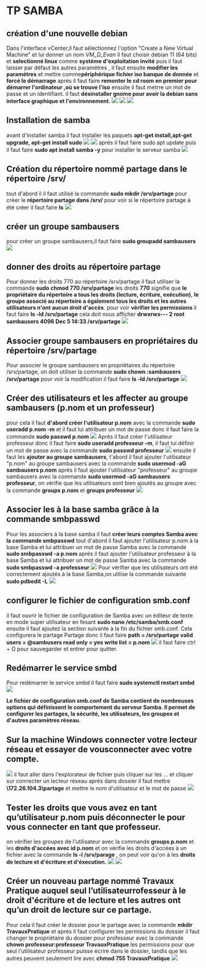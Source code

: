 # TP SAMBA 
## création d'une nouvelle debian 
Dans l'interface vCenter,il faut sélectionnez l'option "Create a New Virtual Machine" et lui donner un nom *VM_D_Evan*
il faut choisir debian 11 (64 bits) et **selectionné linux** comme **systéme d'exploitation invité** puis il faut laisser par défaut les autres paramétres , il faut ensuite **modifier les paramétres** et mettre comme**périphérique fichier iso banque de donnée** et **forcé le démarrage** aprés il faut faire **remonter le cd room en premier pour démarrer l'ordinateur ,où se trouve l'iso**
ensuite il faut metrre un mot de passe et un identifiant.
il faut **désinstaller gnome pour avoir la debian sans interface graphique et l'environnement.** 
![](Images/1.png)
![](Images/2.png)
![](Images/3.png)
## Installation de samba
avant d'installer samba il faut installer les paquets **apt-get install,apt-get upgrade, apt-get install sudo**
![](Images/4.png)
![](Images/5.png)
aprés il faut faire sudo apt update puis il faut faire **sudo apt install samba -y** pour installer le serveur samba 
![](Images/6.png)
## Création du répertoire nommé partage dans le répertoire /srv/
tout d'abord il il faut utilisé la commande **sudo mkdir /srv/partage** pour créer le **répertoire partage dans /srv/**
pour voir si le répertoire partage à été créer il faut faire **ls**
![](Images/7.png)
## créer un groupe sambausers
pour créer un groupe sambausers,il faut faire **sudo groupadd sambausers**
![](Images/8.png)
## donner des droits au répertoire partage
Pour donner les droits 770 au répertoire /srv/partage il faut utiliser la commande **sudo chmod 770 /srv/partage**
les droits **770** signifie que **le propriétaire du répertoire a tous les droits (lecture, écriture, exécution)**,
**le groupe associé au répertoire a également tous les droits et les autres utilisateurs n'ont aucun droit d'accès**.
pour voir **vérifier les permissions** il faut faire **ls -ld /srv/partage**
cela doit nous afficher **drwxrwx--- 2 root sambausers 4096 Dec  5 14:33 /srv/partage**
![](Images/9.png)
## Associer groupe sambausers en propriétaires du répertoire /srv/partage
Pour associer le groupe sambausers en propriétaires du répertoire /srv/partage,
on doit utiliser la commande **sudo chown :sambausers /srv/partage**
pour voir la modification il faut faire **ls -ld /srv/partage**
![](Images/10.png)
## Créer des utilisateurs et  les affecter au groupe sambausers (p.nom et un professeur)
pour cela il faut **d'abord créer l'utilisateur p.nom** avec la commande **sudo useradd p.nom -m**
et il faut lui attribuer un mot de passe donc il faut faire la commande **sudo passwd p.nom**
![](Images/11.png)
Aprés il faut créer l'utilisateur professeur donc il faut faire **sudo useradd professeur -m**,
il faut lui définir un mot de passe avec la commande **sudo passwd professeur**
![](Images/12.png)
ensuite il faut les **ajouter au groupe sambausers**, t'abord il faut ajouter l'utilisateur "p.nom" au groupe sambausers
avec la commande **sudo usermod -aG sambausers p.nom**
aprés il faut ajouter l'utilisateur "professeur" au groupe sambausers avec la commande **sudo usermod -aG sambausers professeur**, on vérifie que les utilisateurs sont bien ajoutés au groupe avec la commande **groups p.nom** et **groups professeur**
![](Images/13.png)
## Associer les à la base samba grâce à la commande smbpasswd
Pour les associers à la base samba il faut **créer leurs comptes Samba avec la commande smbpasswd**
tout d'abord il faut ajouter l'utilisateur p.nom à la base Samba et lui attribuer un mot de passe Samba 
avec la commande **sudo smbpasswd -a p.nom**
aprés il faut ajouter l'utilisateur professeur à la base Samba et lui attribuer un mot de passe Samba 
avec la commande **sudo smbpasswd -a professeur**
![](Images/14.png)
Pour vérifier que les utilisateurs ont été correctement ajoutés à la base Samba,on utilise la commande suivante 
**sudo pdbedit -L**
![](Images/15.png)
## configurer le fichier de configuration smb.conf
il faut ouvrir le fichier de configuration de Samba avec un éditeur de texte en mode super utilisateur en 
fesant **sudo nano /etc/samba/smb.conf**
ensuite il faut ajoutez la section suivante à la fin du fichier smb.conf. Cela configurera le partage Partage
donc il faut faire **path = /srv/partage
valid users = @sambusers
read only = yes
write list = p.nom**
![](Images/16.png)
il faut faire ctrl + O pour sauvegarder et entrer pour quitter.
## Redémarrer le service smbd
Pour redémarrer le service smbd il faut faire **sudo systemctl restart smbd**
![](Images/17.png)

**Le fichier de configuration smb.conf de Samba contient de nombreuses options qui définissent le comportement du serveur Samba. Il permet de configurer les partages, la sécurité, les utilisateurs, les groupes et d'autres paramètres réseau.**

##  Sur la machine Windows connecter votre lecteur réseau et essayer de vousconnecter avec votre compte.
![](Images/18.png)
il faut aller dans l'explorateur de fichier puis cliquer sur les ... et cliquer sur connecter un lecteur réseau aprés 
dans dossier il faut mettre **\\172.26.104.3\partage** et mettre le nom d'utilisateur et le mot de passe 
![](Images/19.png)
## Tester les droits que vous avez en tant qu’utilisateur p.nom puis déconnecter le pour vous connecter en tant que professeur.
on vérifier les groupes de l'utilisateur avec la commande **groups p.nom** et les **droits d'accées avec id p.nom** et on vérifie les droits d'accées à un fichier
avec la commande **ls -l /srv/parage** , on peut voir qu'on à les **droits de lecture et d'écriture et d'éxecution.**
![](Images/20.png)
![](Images/21.png)

## Créer un nouveau partage nommé Travaux Pratique auquel seul l’utilisateurrofesseur à le droit d'écriture et de lecture et les autres ont qu’un droit de lecture sur ce partage.

Pour cela il faut créer le dossier pour le partage avec la commande **mkdir TravauxPratique**
et aprés il faut configurer les permissions du dossier 
il faut changer le propriétaire du dossier pour professeur avec la commande **chown professeur:professeur TravauxPratique**
 les permissions pour que seul l'utilisateur professeur puisse écrire dans le dossier, tandis que les autres peuvent seulement lire
 avec **chmod 755 TravauxPratique**
 ![](Images/22.png)
